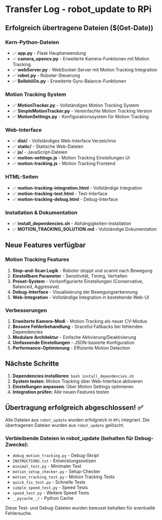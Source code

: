 # Transfer Log - robot_update to RPi

## Erfolgreich übertragene Dateien ($(Get-Date))

### Kern-Python-Dateien
- ✅ **app.py** - Flask Hauptanwendung
- ✅ **camera_opencv.py** - Erweiterte Kamera-Funktionen mit Motion Tracking
- ✅ **webServer.py** - WebSocket-Server mit Motion Tracking Integration
- ✅ **robot.py** - Roboter-Steuerung
- ✅ **BollshiiOs.py** - Erweiterte Gyro-Balance-Funktionen

### Motion Tracking System
- ✅ **MotionTracker.py** - Vollständiges Motion Tracking System
- ✅ **SimpleMotionTracker.py** - Vereinfachte Motion Tracking Version
- ✅ **MotionSettings.py** - Konfigurationssystem für Motion Tracking

### Web-Interface
- ✅ **dist/** - Vollständiges Web-Interface Verzeichnis
- ✅ **static/** - Statische Web-Dateien
- ✅ **js/** - JavaScript-Dateien
- ✅ **motion-settings.js** - Motion Tracking Einstellungen UI
- ✅ **motion-tracking.js** - Motion Tracking Frontend

### HTML-Seiten
- ✅ **motion-tracking-integration.html** - Vollständige Integration
- ✅ **motion-tracking-test.html** - Test-Interface
- ✅ **motion-tracking-debug.html** - Debug-Interface

### Installation & Dokumentation
- ✅ **install_dependencies.sh** - Abhängigkeiten-Installation
- ✅ **MOTION_TRACKING_SOLUTION.md** - Vollständige Dokumentation

## Neue Features verfügbar

### Motion Tracking Features
1. **Stop-and-Scan Logik** - Roboter stoppt und scannt nach Bewegung
2. **Einstellbare Parameter** - Sensitivität, Timing, Verhalten
3. **Preset-System** - Vorkonfigurierte Einstellungen (Conservative, Balanced, Aggressive)
4. **Debug-Interface** - Visualisierung der Bewegungserkennung
5. **Web-Integration** - Vollständige Integration in bestehende Web-UI

### Verbesserungen
1. **Erweiterte Kamera-Modi** - Motion Tracking als neuer CV-Modus
2. **Bessere Fehlerbehandlung** - Graceful Fallbacks bei fehlenden Dependencies
3. **Modulare Architektur** - Einfache Aktivierung/Deaktivierung
4. **Umfassende Einstellungen** - JSON-basierte Konfiguration
5. **Performance-Optimierung** - Effiziente Motion Detection

## Nächste Schritte

1. **Dependencies installieren**: `bash install_dependencies.sh`
2. **System testen**: Motion Tracking über Web-Interface aktivieren
3. **Einstellungen anpassen**: Über Motion Settings optimieren
4. **Integration prüfen**: Alle neuen Features testen

## Übertragung erfolgreich abgeschlossen! ✅

Alle Dateien aus `robot_update` wurden erfolgreich in `RPi` integriert.
Die übertragenen Dateien wurden aus `robot_update` gelöscht.

### Verbleibende Dateien in robot_update (behalten für Debug-Zwecke):
- `debug_motion_tracking.py` - Debug-Skript
- `INSTRUCTIONS.txt` - Entwicklungsnotizen  
- `minimal_test.py` - Minimaler Test
- `motion_setup_checker.py` - Setup-Checker
- `motion_tracking_test.py` - Motion Tracking Tests
- `quick_fix_test.py` - Schnelle Tests
- `simple_speed_test.py` - Speed Tests
- `speed_test.py` - Weitere Speed Tests
- `__pycache__/` - Python Cache

Diese Test- und Debug-Dateien wurden bewusst behalten für eventuelle Fehlersuche.